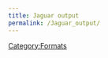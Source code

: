 ```yaml
---
title: Jaguar output
permalink: /Jaguar_output/
---
```


[Category:Formats](/Category:Formats "wikilink")
